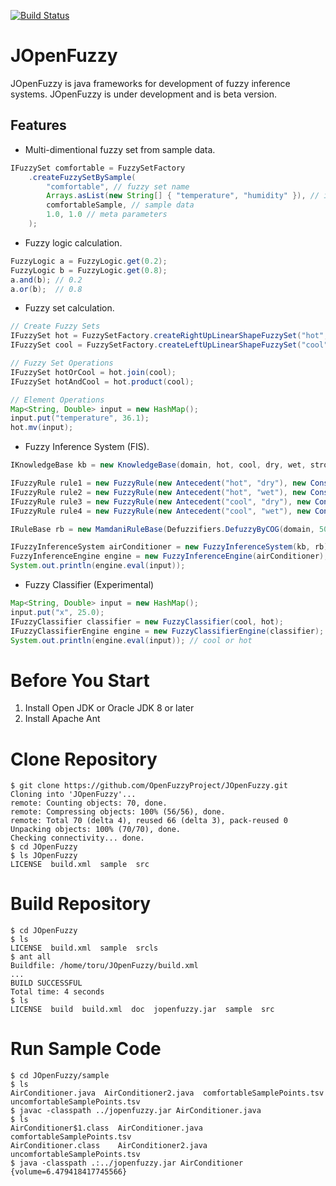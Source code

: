[![Build Status](https://travis-ci.org/OpenFuzzyProject/JOpenFuzzy.svg?branch=master)](https://travis-ci.org/OpenFuzzyProject/JOpenFuzzy)

# JOpenFuzzy
JOpenFuzzy is java frameworks for development of fuzzy inference systems.
JOpenFuzzy is under development and is beta version.

## Features
* Multi-dimentional fuzzy set from sample data.

```java
IFuzzySet comfortable = FuzzySetFactory
    .createFuzzySetBySample(
        "comfortable", // fuzzy set name
        Arrays.asList(new String[] { "temperature", "humidity" }), // input parameter difinision
        comfortableSample, // sample data
        1.0, 1.0 // meta parameters
    );
```

* Fuzzy logic calculation.

```java
FuzzyLogic a = FuzzyLogic.get(0.2);
FuzzyLogic b = FuzzyLogic.get(0.8);
a.and(b); // 0.2
a.or(b);  // 0.8
```

* Fuzzy set calculation.

```java
// Create Fuzzy Sets
IFuzzySet hot = FuzzySetFactory.createRightUpLinearShapeFuzzySet("hot", "temperature", 20.0, 35.0);
IFuzzySet cool = FuzzySetFactory.createLeftUpLinearShapeFuzzySet("cool", "temperature", 15.0, 25.0);

// Fuzzy Set Operations
IFuzzySet hotOrCool = hot.join(cool);
IFuzzySet hotAndCool = hot.product(cool);

// Element Operations
Map<String, Double> input = new HashMap();
input.put("temperature", 36.1);
hot.mv(input);
```

* Fuzzy Inference System (FIS).

```java
IKnowledgeBase kb = new KnowledgeBase(domain, hot, cool, dry, wet, strong, middle, week);

IFuzzyRule rule1 = new FuzzyRule(new Antecedent("hot", "dry"), new Consequent("middle"));
IFuzzyRule rule2 = new FuzzyRule(new Antecedent("hot", "wet"), new Consequent("strong"));
IFuzzyRule rule3 = new FuzzyRule(new Antecedent("cool", "dry"), new Consequent("week"));
IFuzzyRule rule4 = new FuzzyRule(new Antecedent("cool", "wet"), new Consequent("middle"));

IRuleBase rb = new MamdaniRuleBase(Defuzzifiers.DefuzzyByCOG(domain, 500.0), rule1, rule2, rule3, rule4);

IFuzzyInferenceSystem airConditioner = new FuzzyInferenceSystem(kb, rb);
FuzzyInferenceEngine engine = new FuzzyInferenceEngine(airConditioner);
System.out.println(engine.eval(input));
```
* Fuzzy Classifier (Experimental)

```java
Map<String, Double> input = new HashMap();
input.put("x", 25.0);
IFuzzyClassifier classifier = new FuzzyClassifier(cool, hot);
IFuzzyClassifierEngine engine = new FuzzyClassifierEngine(classifier);
System.out.println(engine.eval(input)); // cool or hot
```

# Before You Start
1. Install Open JDK or Oracle JDK 8 or later
2. Install Apache Ant

# Clone Repository
```
$ git clone https://github.com/OpenFuzzyProject/JOpenFuzzy.git
Cloning into 'JOpenFuzzy'...
remote: Counting objects: 70, done.
remote: Compressing objects: 100% (56/56), done.
remote: Total 70 (delta 4), reused 66 (delta 3), pack-reused 0
Unpacking objects: 100% (70/70), done.
Checking connectivity... done.
$ cd JOpenFuzzy
$ ls JOpenFuzzy
LICENSE  build.xml  sample  src
```

# Build Repository
```
$ cd JOpenFuzzy
$ ls
LICENSE  build.xml  sample  srcls
$ ant all
Buildfile: /home/toru/JOpenFuzzy/build.xml
...
BUILD SUCCESSFUL
Total time: 4 seconds
$ ls
LICENSE  build  build.xml  doc  jopenfuzzy.jar  sample  src
```

# Run Sample Code
```
$ cd JOpenFuzzy/sample
$ ls
AirConditioner.java  AirConditioner2.java  comfortableSamplePoints.tsv  uncomfortableSamplePoints.tsv
$ javac -classpath ../jopenfuzzy.jar AirConditioner.java
$ ls
AirConditioner$1.class  AirConditioner.java   comfortableSamplePoints.tsv
AirConditioner.class    AirConditioner2.java  uncomfortableSamplePoints.tsv
$ java -classpath .:../jopenfuzzy.jar AirConditioner 
{volume=6.479418417745566}
```
